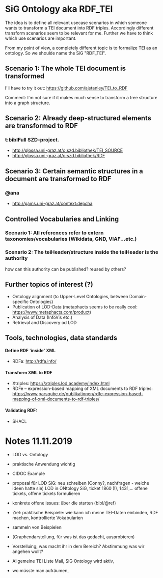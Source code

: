 # SiG Ontology aka RDF_TEI

The idea is to define all relevant usecase scenarios in which someone wants to transform a TEI document into RDF triples.
Accordingly different transform scenarios seem to be relevant for me.
Further we have to think which use scenarios are important.

From my point of view, a completely different topic is to formalize TEI as an ontology. 
So we shoulde name the SiG "RDF_TEI".


## Scenario 1: The whole TEI document is transformed

I'll have to try it out: https://github.com/ajstanley/TEI_to_RDF

Comment: I'm not sure if it makes much sense to transform a tree structure into a graph structure.



## Scenario 2: Already deep-structured elements are transformed to RDF

### t:biblFull SZD-project.

* http://glossa.uni-graz.at/o:szd.bibliothek/TEI_SOURCE
* http://glossa.uni-graz.at/o:szd.bibliothek/RDF


## Scenario 3: Certain semantic structures in a document are transformed to RDF

### @ana 

* http://gams.uni-graz.at/context:depcha

## Controlled Vocabularies and Linking

### Scenario 1: All references refer to extern taxonomies/vocabularies (Wikidata, GND, VIAF...etc.)

### Scenario 2: The teiHeader/structure inside the teiHeader is the authority

how can this authority can be published? reused by others?


## Further topics of interest (?)

* Ontology alignment (to Upper-Level Ontologies, between Domain-specific Ontologies)
* Publication of LOD-Data (metaphacts seems to be really cool: https://www.metaphacts.com/product)
* Analysis of Data (InfoVis etc.)
* Retrieval and Discovery od LOD 

## Tools, technologies, data standards

#### Define RDF 'inside' XML 

* RDFa: http://rdfa.info/ 

#### Transform XML to RDF

* Xtriples: https://xtriples.lod.academy/index.html
* RDFe – expression-based mapping of XML documents to RDF triples: https://www.parsqube.de/publikationen/rdfe-expression-based-mapping-of-xml-documents-to-rdf-triples/

#### Validating RDF: 

* SHACL



# Notes 11.11.2019

* LOD vs. Ontology 
* praktische Anwendung wichtig
* CIDOC Example
* proposal für LOD SiG: neu schreiben (Conny?, nachfragen - welche ideen hatte sie)
  LOD in ONtology SiG, ticket 1860 (!), 1431,... offene tickets, offene tickets formulieren 
* konkrete offene issues: über die starten (bibl/@ref)

* Ziel: praktische Beispiele: wie kann ich meine TEI-Daten einbinden, RDF machen, kontrollierte Vokabularien 
* sammeln von Beispielen

* <graph> (Graphendarstellung, für was ist das gedacht, ausprobieren)
* Vorstelluing, was macht ihr in dem Bereich? Abstimmung was wir angehen wollt?
* Allgemeine TEI Liste Mail, SiG Ontology wird aktiv, 
* wo müsste man aufräumen, 
  





















